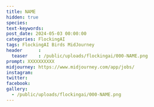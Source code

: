```yaml
---
title: NAME
hidden: true
species: 
text-keywords: 
post_date: 2024-05-03 00:00:00
categories: FlockingAI
tags: FlockingAI Birds MidJourney 
header      :
  teaser    : /public/uploads/flockingai/000-NAME.png
prompt: XXXXXXXXXX
midjourney: https://www.midjourney.com/app/jobs/
instagram: 
twitter: 
facebook: 
gallery: 
  - /public/uploads/flockingai/000-NAME.png
---
```


